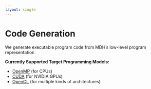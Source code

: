 ```yaml
---
layout: single
---
```


# Code Generation
We generate executable program code from MDH’s low-level program representation.

**Currently Supported Target Programming Models:**
- [OpenMP](https://www.openmp.org) (for CPUs)
- [CUDA](https://developer.nvidia.com/cuda-toolkit) (for NVIDIA GPUs)
- [OpenCL](https://www.khronos.org/opencl/) (for multiple kinds of architectures)
